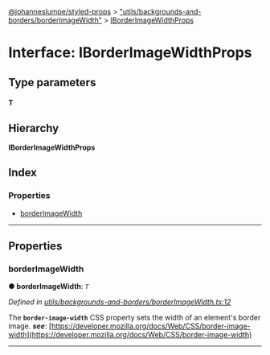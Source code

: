 [@johanneslumpe/styled-props](../README.md) > ["utils/backgrounds-and-borders/borderImageWidth"](../modules/_utils_backgrounds_and_borders_borderimagewidth_.md) > [IBorderImageWidthProps](../interfaces/_utils_backgrounds_and_borders_borderimagewidth_.iborderimagewidthprops.md)

# Interface: IBorderImageWidthProps

## Type parameters
#### T 
## Hierarchy

**IBorderImageWidthProps**

## Index

### Properties

* [borderImageWidth](_utils_backgrounds_and_borders_borderimagewidth_.iborderimagewidthprops.md#borderimagewidth)

---

## Properties

<a id="borderimagewidth"></a>

###  borderImageWidth

**● borderImageWidth**: *`T`*

*Defined in [utils/backgrounds-and-borders/borderImageWidth.ts:12](https://github.com/johanneslumpe/styled-props/blob/3abf398/src/utils/backgrounds-and-borders/borderImageWidth.ts#L12)*

The **`border-image-width`** CSS property sets the width of an element's border image.
*__see__*: [https://developer.mozilla.org/docs/Web/CSS/border-image-width](https://developer.mozilla.org/docs/Web/CSS/border-image-width)

___

